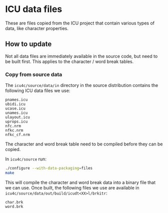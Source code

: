 # ICU data files

These are files copied from the ICU project that contain various types
of data, like character properties.

## How to update

Not all data files are immediately available in the source code, but
need to be built first. This applies to the character / word break
tables.

### Copy from source data

The `icu4c/source/data/in` directory in the source distribution contains
the following ICU data files we use:

```
pnames.icu
ubidi.icu
ucase.icu
unames.icu
ulayout.icu
uprops.icu
nfc.nrm
nfkc.nrm
nfkc_cf.nrm
```

The character and word break table need to be compiled before they can
be copied.

In `icu4c/source` run:

```bash
./configure --with-data-packaging=files
make
```

This will compile the character and word break data into a binary file
that we can use. Once built, the following files we use are available in
`icu4c/source/data/out/build/icudt<XX>l/brkitr`:

```
char.brk
word.brk
```
